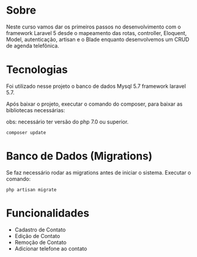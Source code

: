 # Sobre
Neste curso vamos dar os primeiros passos no desenvolvimento com  o framework Laravel 5 
desde o mapeamento das rotas, controller, Eloquent, Model, autenticação, artisan e o Blade enquanto desenvolvemos um CRUD de agenda telefônica.

# Tecnologias

Foi utilizado nesse projeto o banco de dados Mysql 5.7 framework laravel 5.7.

Após baixar o projeto, executar o comando do composer, para baixar as bibliotecas necessárias:

obs: necessário ter versão do php 7.0 ou superior. 
    
    composer update
   
# Banco de Dados (Migrations)
Se faz necessário rodar as migrations antes de iniciar o sistema.
Executar o comando: 
    
    php artisan migrate
    
# Funcionalidades
 - Cadastro de Contato
 - Edição de Contato
 - Remoção de Contato
 - Adicionar telefone ao contato

    
    
